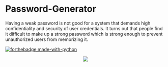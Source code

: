 # Password-Generator
Having a weak password is not good for a system that demands high confidentiality and security of user credentials. It turns out that people find it difficult to make up a strong password which is strong enough to prevent unauthorized users from memorizing it.

[![forthebadge made-with-python](http://ForTheBadge.com/images/badges/made-with-python.svg)](https://www.python.org/)

</p> 
<p align="center"><img src="https://img.shields.io/badge/Author-adityamangal-green.svg"> 
</p>
